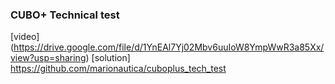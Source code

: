 ### CUBO+ Technical test
[video] (https://drive.google.com/file/d/1YnEAl7Yj02Mbv6uuIoW8YmpWwR3a85Xx/view?usp=sharing)
[solution] https://github.com/marionautica/cuboplus_tech_test
